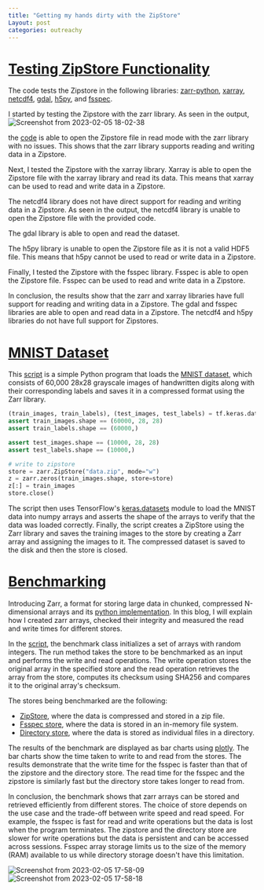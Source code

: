 ```yaml
---
title: "Getting my hands dirty with the ZipStore"
Layout: post
categories: outreachy
---
```


# [Testing ZipStore Functionality](https://github.com/caviere/testing_zipstore/blob/main/real%20%20world%20data/main.py)

The code tests the Zipstore in the following libraries: [zarr-python](https://zarr.readthedocs.io/en/stable/index.html), [xarray](https://docs.xarray.dev/en/stable/), [netcdf4](https://docs.unidata.ucar.edu/netcdf-c/current/), [gdal](https://gdal.org/), [h5py](https://docs.h5py.org/en/stable/), and [fsspec](https://filesystem-spec.readthedocs.io/en/latest/).

I started by testing the Zipstore with the zarr library. As seen in the output,  ![Screenshot from 2023-02-05 18-02-38](https://user-images.githubusercontent.com/110189834/216827264-e60c6d21-e891-4056-9b4d-11f598a2f988.png) 

the [code](https://github.com/caviere/testing_zipstore/blob/main/real%20%20world%20data/main.py) is able to open the Zipstore file in read mode with the zarr library with no issues. This shows that the zarr library supports reading and writing data in a Zipstore.

Next, I tested the Zipstore with the xarray library. Xarray is able to open the Zipstore file with the xarray library and read its data. This means that xarray can be used to read and write data in a Zipstore.

The netcdf4 library does not have direct support for reading and writing data in a Zipstore. As seen in the output, the netcdf4 library is unable to open the Zipstore file with the provided code.

The gdal library is able to open and read the dataset.

The h5py library is unable to open the Zipstore file as it is not a valid HDF5 file. This means that h5py cannot be used to read or write data in a Zipstore.

Finally, I tested the Zipstore with the fsspec library. Fsspec is able to open the Zipstore file. Fsspec can be used to read and write data in a Zipstore.

In conclusion, the results show that the zarr and xarray libraries have full support for reading and writing data in a Zipstore. The gdal and fsspec libraries are able to open and read data in a Zipstore. The netcdf4 and h5py libraries do not have full support for Zipstores. 

# [MNIST Dataset](https://github.com/caviere/testing_zipstore/blob/main/py/example.py)

This [script](https://github.com/caviere/testing_zipstore/blob/main/py/example.py) is a simple Python program that loads the [MNIST dataset](http://yann.lecun.com/exdb/mnist/), which consists of 60,000 28x28 grayscale images of handwritten digits along with their corresponding labels and saves it in a compressed format using the Zarr library.
```python
(train_images, train_labels), (test_images, test_labels) = tf.keras.datasets.mnist.load_data()
assert train_images.shape == (60000, 28, 28)
assert train_labels.shape == (60000,)

assert test_images.shape == (10000, 28, 28)
assert test_labels.shape == (10000,)

# write to zipstore
store = zarr.ZipStore("data.zip", mode="w")
z = zarr.zeros(train_images.shape, store=store)
z[:] = train_images
store.close()
```

The script then uses TensorFlow's [keras.datasets](https://keras.io/api/datasets/) module to load the MNIST data into numpy arrays and asserts the shape of the arrays to verify that the data was loaded correctly. Finally, the script creates a ZipStore using the Zarr library and saves the training images to the store by creating a Zarr array and assigning the images to it. The compressed dataset is saved to the disk and then the store is closed. 

# [Benchmarking](https://github.com/caviere/testing_zipstore/blob/main/benchmark/main.py)

Introducing Zarr, a format for storing large data in chunked, compressed N-dimensional arrays and its [python implementation](https://github.com/zarr-developers/zarr-python). In this blog, I will explain how I created zarr arrays, checked their integrity and measured the read and write times for different stores.

In the [script](https://github.com/caviere/testing_zipstore/blob/main/benchmark/main.py), the benchmark class initializes a set of arrays with random integers. The run method takes the store to be benchmarked as an input and performs the write and read operations. The write operation stores the original array in the specified store and the read operation retrieves the array from the store, computes its checksum using SHA256 and compares it to the original array's checksum.

The stores being benchmarked are the following:

* [ZipStore](https://zarr.readthedocs.io/en/stable/api/storage.html#zarr.storage.ZipStore), where the data is compressed and stored in a zip file.
* [Fsspec store](https://github.com/fsspec/filesystem_spec), where the data is stored in an in-memory file system.
* [Directory store](https://zarr.readthedocs.io/en/stable/api/storage.html#zarr.storage.DirectoryStore), where the data is stored as individual files in a directory.

The results of the benchmark are displayed as bar charts using [plotly](https://plotly.com/). The bar charts show the time taken to write to and read from the stores. The results demonstrate that the write time for the fsspec is faster than that of the zipstore and the directory store. The read time for the fsspec and the zipstore is similarly fast but the directory store takes longer to read from.

In conclusion, the benchmark shows that zarr arrays can be stored and retrieved efficiently from different stores. The choice of store depends on the use case and the trade-off between write speed and read speed. For example, the fsspec is fast for read and write operations but the data is lost when the program terminates. The zipstore and the directory store are slower for write operations but the data is persistent and can be accessed across sessions. Fsspec array storage limits us to the size of the memory (RAM) available to us while directory storage doesn't have this limitation.

![Screenshot from 2023-02-05 17-58-09](https://user-images.githubusercontent.com/110189834/216827078-710f7f33-19ec-4990-b6ce-4fca83c83486.png)
![Screenshot from 2023-02-05 17-58-18](https://user-images.githubusercontent.com/110189834/216827060-1d6c824b-96d4-4bb1-aace-87a87144d9bc.png)



